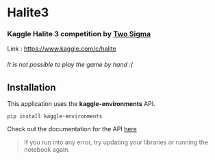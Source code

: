 # Halite3

### Kaggle Halite 3 competition by [Two Sigma](https://www.twosigma.com/)

Link : https://www.kaggle.com/c/halite

###### It is not possible to play the game by hand :(

## Installation
This application uses the **kaggle-environments** API.
```
pip install kaggle-environments
```
Check out the documentation for the API [here](https://pypi.org/project/kaggle-environments/)

> If you run into any error, try updating your libraries or running the notebook again.
